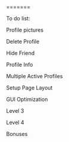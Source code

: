 
=======

To do list:


Profile pictures

Delete Profile

Hide Friend

Profile Info

Multiple Active Profiles

Setup Page Layout

GUI Optimization


Level 3


Level 4


Bonuses